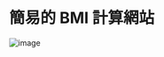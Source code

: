 # 簡易的 BMI 計算網站



![image](https://drive.google.com/drive/u/0/folders/1Ntb_8IWyw9xNec2c8n9GLP3JQUPRS664)
